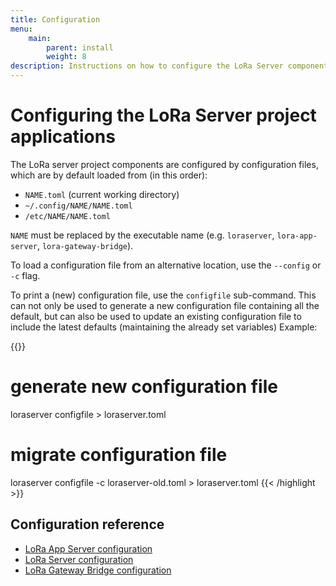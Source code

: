 ```yaml
---
title: Configuration
menu:
    main:
        parent: install
        weight: 8
description: Instructions on how to configure the LoRa Server components.
---
```


# Configuring the LoRa Server project applications

The LoRa server project components are configured by configuration files,
which are by default loaded from (in this order):

* `NAME.toml` (current working directory)
* `~/.config/NAME/NAME.toml`
* `/etc/NAME/NAME.toml`

`NAME` must be replaced by the executable name (e.g. `loraserver`, 
`lora-app-server`, `lora-gateway-bridge`).

To load a configuration file from an alternative location, use
the `--config` or `-c` flag.

To print a (new) configuration file, use the `configfile` sub-command. This
can not only be used to generate a new configuration file containing all the
default, but can also be used to update an existing configuration file to
include the latest defaults (maintaining the already set variables) Example:

{{<highlight bash>}}
# generate new configuration file
loraserver configfile > loraserver.toml

# migrate configuration file
loraserver configfile -c loraserver-old.toml > loraserver.toml
{{< /highlight >}}

## Configuration reference

* [LoRa App Server configuration](/lora-app-server/install/config/)
* [LoRa Server configuration](/loraserver/install/config/)
* [LoRa Gateway Bridge configuration](/lora-gateway-bridge/install/config/)
